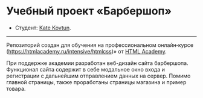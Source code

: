 # Учебный проект «Барбершоп»

* Студент: [Kate Kovtun](https://up.htmlacademy.ru/htmlcss/26/user/186535).

---

Репозиторий создан для обучения на профессиональном онлайн‑курсе (https://htmlacademy.ru/intensive/htmlcss)» от [HTML Academy](https://htmlacademy.ru).

При поддержке академии разработан веб-дизайн сайта барбершопа. Функционал сайта содержит в себе модальное окно входа и регистрации с дальнейшим отправлением данных на сервер. Помимо главной страницы, также проработаны страницы магазина и пример товара.
